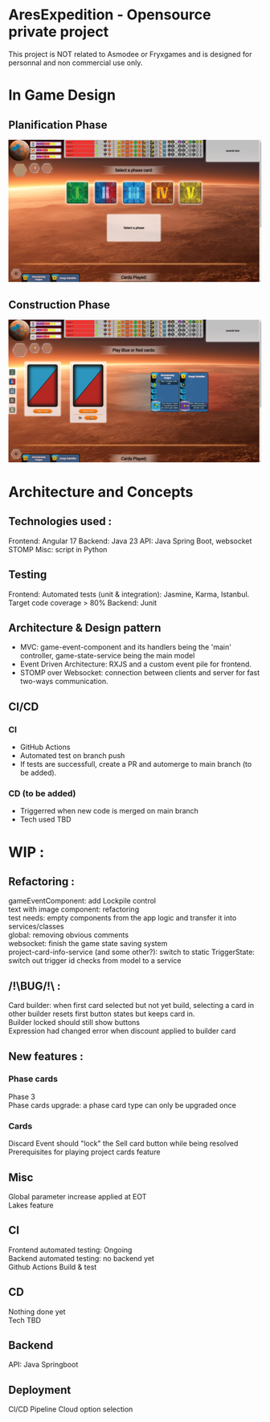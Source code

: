 # AresExpedition - Opensource private project  
This project is NOT related to Asmodee or Fryxgames and is designed for personnal and non commercial use only.

# In Game Design
## Planification Phase
![image](https://github.com/Mylaana/AresExpedition/blob/main/ressources/images/fullscreen_planification_2.png)
## Construction Phase
![image](https://github.com/Mylaana/AresExpedition/blob/main/ressources/images/fullscreen_construction_2.png)

# Architecture and Concepts
## Technologies used :
Frontend: Angular 17
Backend: Java 23
API: Java Spring Boot, websocket STOMP
Misc: script in Python  

## Testing
Frontend: Automated tests (unit & integration): Jasmine, Karma, Istanbul. Target code coverage > 80%
Backend: Junit  

## Architecture & Design pattern
- MVC: game-event-component and its handlers being the 'main' controller, game-state-service being the main model  
- Event Driven Architecture: RXJS and a custom event pile for frontend.  
- STOMP over Websocket: connection between clients and server for fast two-ways communication.

## CI/CD
### CI
- GitHub Actions  
- Automated test on branch push
- If tests are successfull, create a PR and automerge to main branch (to be added).

### CD (to be added)
- Triggerred when new code is merged on main branch
- Tech used TBD

# WIP : 
## Refactoring :
gameEventComponent: add Lockpile control   
text with image component: refactoring   
test needs: empty components from the app logic and transfer it into services/classes   
global: removing obvious comments   
websocket: finish the game state saving system   
project-card-info-service (and some other?): switch to static
TriggerState: switch out trigger id checks from model to a service

## /!\BUG/!\ :
Card builder: when first card selected but not yet build, selecting a card in other builder resets first button states but keeps card in.   
Builder locked should still show buttons   
Expression had changed error when discount applied to builder card   


## New features :
### Phase cards
Phase 3  
Phase cards upgrade: a phase card type can only be upgraded once   

### Cards
Discard Event should "lock" the Sell card button while being resolved  
Prerequisites for playing project cards feature

## Misc
Global parameter increase applied at EOT  
Lakes feature

## CI
Frontend automated testing: Ongoing  
Backend automated testing: no backend yet  
Github Actions Build & test

## CD
Nothing done yet  
Tech TBD  

## Backend
API: Java Springboot  

## Deployment
CI/CD Pipeline
Cloud option selection
